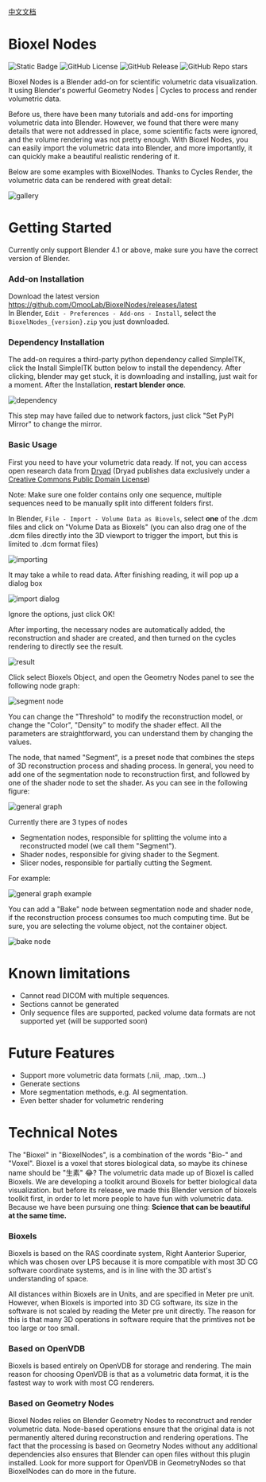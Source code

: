 [中文文档](https://uj6xfhbzp0.feishu.cn/wiki/Qx3VwHuNPimeI8kr6nDcvl1DnHf?from=from_copylink)

# Bioxel Nodes

![Static Badge](https://img.shields.io/badge/Blender-orange?style=for-the-badge&logo=blender&logoColor=white)
![GitHub License](https://img.shields.io/github/license/OmooLab/BioxelNodes?style=for-the-badge)
![GitHub Release](https://img.shields.io/github/v/release/OmooLab/BioxelNodes?style=for-the-badge)
![GitHub Repo stars](https://img.shields.io/github/stars/OmooLab/BioxelNodes?style=for-the-badge)

Bioxel Nodes is a Blender add-on for scientific volumetric data visualization. It using Blender's powerful Geometry Nodes | Cycles to process and render volumetric data.

Before us, there have been many tutorials and add-ons for importing volumetric data into Blender. However, we found that there were many details that were not addressed in place, some scientific facts were ignored, and the volume rendering was not pretty enough. With Bioxel Nodes, you can easily import the volumetric data into Blender, and more importantly, it can quickly make a beautiful realistic rendering of it.

Below are some examples with BioxelNodes. Thanks to Cycles Render, the volumetric data can be rendered with great detail:

![gallery](docs/images/gallery.png)

# Getting Started

Currently only support Blender 4.1 or above, make sure you have the correct version of Blender.

### Add-on Installation

Download the latest version https://github.com/OmooLab/BioxelNodes/releases/latest  
In Blender, `Edit - Preferences - Add-ons - Install`, select the `BioxelNodes_{version}.zip` you just downloaded.

### Dependency Installation

The add-on requires a third-party python dependency called SimpleITK, click the Install SimpleITK button below to install the dependency. After clicking, blender may get stuck, it is downloading and installing, just wait for a moment. After the Installation, **restart blender once**.

![dependency](docs/images/dependency.png)

This step may have failed due to network factors, just click "Set PyPI Mirror" to change the mirror.

### Basic Usage

First you need to have your volumetric data ready. If not, you can access open research data from [Dryad](https://datadryad.org) (Dryad publishes data exclusively under a [Creative Commons Public Domain License](https://creativecommons.org/public-domain/cc0/))

Note: Make sure one folder contains only one sequence, multiple sequences need to be manually split into different folders first.

In Blender, `File - Import - Volume Data as Biovels`, select **one** of the .dcm files and click on "Volume Data as Bioxels" (you can also drag one of the .dcm files directly into the 3D viewport to trigger the import, but this is limited to .dcm format files)

![importing](docs/images/importing.png)

It may take a while to read data. After finishing reading, it will pop up a dialog box

![import dialog](docs/images/import_dialog.png)

Ignore the options, just click OK!

After importing, the necessary nodes are automatically added, the reconstruction and shader are created, and then turned on the cycles rendering to directly see the result.

![result](docs/images/result.png)

Click select Bioxels Object, and open the Geometry Nodes panel to see the following node graph:

![segment node](docs/images/segment_node.png)

You can change the "Threshold" to modify the reconstruction model, or change the "Color", "Density" to modify the shader effect. All the parameters are straightforward, you can understand them by changing the values.

The node, that named "Segment", is a preset node that combines the steps of 3D reconstruction process and shading process. In general, you need to add one of the segmentation node to reconstruction first, and followed by one of the shader node to set the shader. As you can see in the following figure:

![general graph](docs/images/general_graph.png)

Currently there are 3 types of nodes

- Segmentation nodes, responsible for splitting the volume into a reconstructed model (we call them "Segment").
- Shader nodes, responsible for giving shader to the Segment.
- Slicer nodes, responsible for partially cutting the Segment.

For example:

![general graph example](docs/images/general_graph_example.png)

You can add a "Bake" node between segmentation node and shader node, if the reconstruction process consumes too much computing time. But be sure, you are selecting the volume object, not the container object.

![bake node](docs/images/bake_node.png)

# Known limitations

- Cannot read DICOM with multiple sequences.
- Sections cannot be generated
- Only sequence files are supported, packed volume data formats are not supported yet (will be supported soon)

# Future Features

- Support more volumetric data formats (.nii, .map, .txm...)
- Generate sections
- More segmentation methods, e.g. AI segmentation.
- Even better shader for volumetric rendering

# Technical Notes

The "Bioxel" in "BioxelNodes", is a combination of the words "Bio-" and "Voxel". Bioxel is a voxel that stores biological data, so maybe its chinese name should be "生素" 😂? The volumetric data made up of Bioxel is called Bioxels. We are developing a toolkit around Bioxels for better biological data visualization. but before its release, we made this Blender version of bioxels toolkit first, in order to let more people to have fun with volumetric data. Because we have been pursuing one thing:
**Science that can be beautiful at the same time.**

### Bioxels

Bioxels is based on the RAS coordinate system, Right Aanterior Superior, which was chosen over LPS because it is more compatible with most 3D CG software coordinate systems, and is in line with the 3D artist's understanding of space.

All distances within Bioxels are in Units, and are specified in Meter pre unit. However, when Bioxels is imported into 3D CG software, its size in the software is not scaled by reading the Meter pre unit directly. The reason for this is that many 3D operations in software require that the primtives not be too large or too small.

### Based on OpenVDB

Bioxels is based entirely on OpenVDB for storage and rendering. The main reason for choosing OpenVDB is that as a volumetric data format, it is the fastest way to work with most CG renderers.

### Based on Geometry Nodes

Bioxel Nodes relies on Blender Geometry Nodes to reconstruct and render volumetric data. Node-based operations ensure that the original data is not permanently altered during reconstruction and rendering operations. The fact that the processing is based on Geometry Nodes without any additional dependencies also ensures that Blender can open files without this plugin installed. Look for more support for OpenVDB in GeometryNodes so that BioxelNodes can do more in the future.
